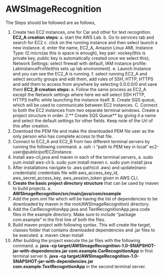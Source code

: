 # AWSImageRecognition
The Steps should be followed are as follows,
1. Create two EC2 instances, one for Car and other for text recognition.
**EC2_A creation steps:**
        a. start the AWS Lab.
        b. Go to services tab and search for EC2
        c. click on the running instance and then select launch a new instance.
        d. enter the name, EC2_A, Amazon Linux AMI, Instance Type: t2.micro(as this is
        space is enough), key pair: vockey(this is private key, public key is automatically
        created once we select this), Network Settings: select firewall with default, IAM
        instance profile: LabInstanceProfile(this sets up lab environment).
        e. Launch Instance and you can see the EC2_A is running.
        f. select running EC2_A and select security groups and edit them, add rules of
        SSH, HTTP, HTTPS and add them to access from anywhere by selecting
        0.0.0.0/0 and save them
**EC2_B creation steps:**
        a. Follow the same process as EC2_A except the Network settings where here
        we will select SSH HTTP, HTTPS traffic while launching the instance itself.
        B. Create SQS queue, which will be used to communicate between EC2
        instances.
        C. Connect to both the EC2 instances from two separate terminal windows. Create a project structure in order.
2.** Create SQS Queue** by giving it a name and select the default settings for other fields. Keep note of the Url of this after creation.
3. Download the PEM file and make the downloaded PEM file user as the only person who has complete access to that file.
4. Connect to EC2_A and EC2_B from two different terminal servers by running the following command.
        a. ssh -i “path to PEM key in local” ec2-user@publicipofEC2instance.
5. Install aws-cli,java and maven in each of the terminal servers,
        a. sudo yum install aws-cli
        b. sudo yum install maven
        c. sudo yum install java
6. After installations navigate to .aws path(cd .aws) and update(nano credentials) credentials file with aws_access_key_id, aws_secret_access_key, aws_session_token given in AWS CLI.
7. **Create the basic project directory structure** that can be used by maven to build projects.
        a. **AWSImageRecognition/src/main/java/com/example**
8. Add the pom.xml file which will be having the list of dependencies to be downloaded by maven in the root(AWSImageRecognition) directory.
9. Add the CarRecognitionApp.java and TextRecognitionApp.java code files in the example directory. Make sure to include “package com.example” in the first line of both the files.
10. Build maven project with following syntax. This will create the target, classes folder that contains downloaded dependencies and .jar files to be executed.
        a. maven clean install
11. After building the project execute the jar files with the following command.
        a. **java -cp target/AWSImageRecognition-1.0-SNAPSHOT-jar-with-dependencies.jar com.example.CarRecognitionApp** in first terminal server
        b. **java -cp target/AWSImageRecognition-1.0-SNAPSHOT-jar-with-dependencies.jar com.example.TextRecognitionApp** in the second terminal server.
